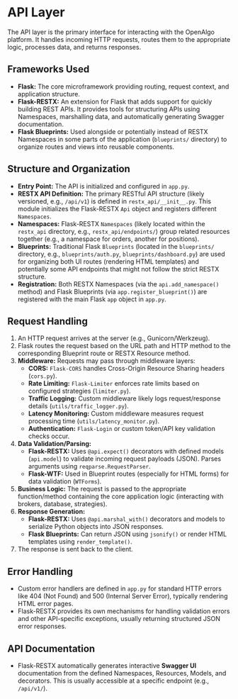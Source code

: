 # API Layer

The API layer is the primary interface for interacting with the OpenAlgo platform. It handles incoming HTTP requests, routes them to the appropriate logic, processes data, and returns responses.

## Frameworks Used

*   **Flask:** The core microframework providing routing, request context, and application structure.
*   **Flask-RESTX:** An extension for Flask that adds support for quickly building REST APIs. It provides tools for structuring APIs using Namespaces, marshalling data, and automatically generating Swagger documentation.
*   **Flask Blueprints:** Used alongside or potentially instead of RESTX Namespaces in some parts of the application (`blueprints/` directory) to organize routes and views into reusable components.

## Structure and Organization

*   **Entry Point:** The API is initialized and configured in `app.py`.
*   **RESTX API Definition:** The primary RESTful API structure (likely versioned, e.g., `/api/v1`) is defined in `restx_api/__init__.py`. This module initializes the Flask-RESTX `Api` object and registers different `Namespaces`.
*   **Namespaces:** Flask-RESTX `Namespaces` (likely located within the `restx_api` directory, e.g., `restx_api/endpoints/`) group related resources together (e.g., a namespace for orders, another for positions).
*   **Blueprints:** Traditional Flask `Blueprints` (located in the `blueprints/` directory, e.g., `blueprints/auth.py`, `blueprints/dashboard.py`) are used for organizing both UI routes (rendering HTML templates) and potentially some API endpoints that might not follow the strict RESTX structure.
*   **Registration:** Both RESTX Namespaces (via the `api.add_namespace()` method) and Flask Blueprints (via `app.register_blueprint()`) are registered with the main Flask `app` object in `app.py`.

## Request Handling

1.  An HTTP request arrives at the server (e.g., Gunicorn/Werkzeug).
2.  Flask routes the request based on the URL path and HTTP method to the corresponding Blueprint route or RESTX Resource method.
3.  **Middleware:** Requests may pass through middleware layers:
    *   **CORS:** `Flask-CORS` handles Cross-Origin Resource Sharing headers (`cors.py`).
    *   **Rate Limiting:** `Flask-Limiter` enforces rate limits based on configured strategies (`limiter.py`).
    *   **Traffic Logging:** Custom middleware likely logs request/response details (`utils/traffic_logger.py`).
    *   **Latency Monitoring:** Custom middleware measures request processing time (`utils/latency_monitor.py`).
    *   **Authentication:** `Flask-Login` or custom token/API key validation checks occur.
4.  **Data Validation/Parsing:**
    *   **Flask-RESTX:** Uses `@api.expect()` decorators with defined models (`api.model`) to validate incoming request payloads (JSON). Parses arguments using `reqparse.RequestParser`.
    *   **Flask-WTF:** Used in Blueprint routes (especially for HTML forms) for data validation (`WTForms`).
5.  **Business Logic:** The request is passed to the appropriate function/method containing the core application logic (interacting with brokers, database, strategies).
6.  **Response Generation:**
    *   **Flask-RESTX:** Uses `@api.marshal_with()` decorators and models to serialize Python objects into JSON responses.
    *   **Flask Blueprints:** Can return JSON using `jsonify()` or render HTML templates using `render_template()`.
7.  The response is sent back to the client.

## Error Handling

*   Custom error handlers are defined in `app.py` for standard HTTP errors like 404 (Not Found) and 500 (Internal Server Error), typically rendering HTML error pages.
*   Flask-RESTX provides its own mechanisms for handling validation errors and other API-specific exceptions, usually returning structured JSON error responses.

## API Documentation

*   Flask-RESTX automatically generates interactive **Swagger UI** documentation from the defined Namespaces, Resources, Models, and decorators. This is usually accessible at a specific endpoint (e.g., `/api/v1/`).
